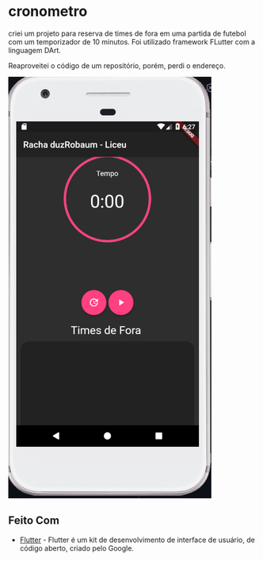 # cronometro

criei um projeto para reserva de times de fora em uma partida de futebol com um temporizador de 10 minutos. Foi utilizado framework FLutter com a linguagem DArt. 

Reaproveitei o código de um repositório, porém, perdi o endereço.

![img](https://github.com/Kilder-M/reserva-time-de-fora/blob/main/Cronometro/cronometro/lib/assets/imagens/print%20Tela.PNG)

## Feito Com

* [Flutter](https://flutter.dev/) - Flutter é um kit de desenvolvimento de interface de usuário, de código aberto, criado pelo Google.
